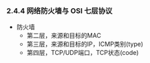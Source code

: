 ### 2.4.4 网络防火墙与 OSI 七层协议

* 防火墙
  * 第二层，来源和目标的MAC
  * 第三层，来源和目标的IP，ICMP类别(type)
  * 第四层，TCP/UDP端口，TCP状态(code)